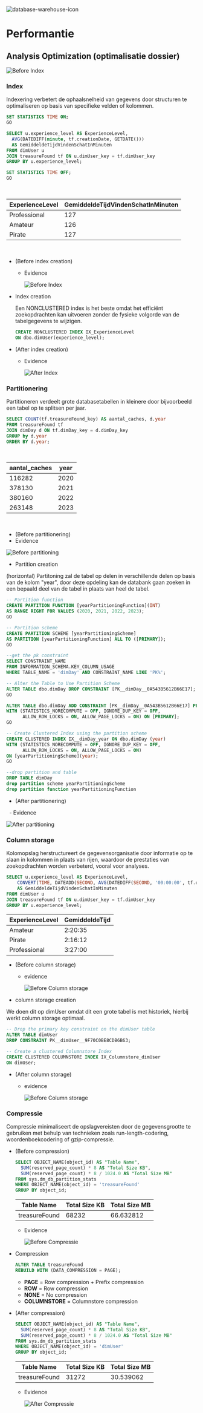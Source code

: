 ![database-warehouse-icon](/images/database-warehouse-icon.png)
# Performantie

## Analysis Optimization (optimalisatie dossier)
![Before Index](/images/info-dwh.png)

### Index
Indexering verbetert de ophaalsnelheid van gegevens door structuren te optimaliseren op basis van specifieke velden of kolommen.

```sql
SET STATISTICS TIME ON;
GO

SELECT u.experience_level AS ExperienceLevel, 
  AVG(DATEDIFF(minute, tf.creationDate, GETDATE())) 
  AS GemiddeldeTijdVindenSchatInMinuten
FROM dimUser u
JOIN treasureFound tf ON u.dimUser_key = tf.dimUser_key
GROUP BY u.experience_level;

SET STATISTICS TIME OFF;
GO
```
<br>

| ExperienceLevel | GemiddeldeTijdVindenSchatInMinuten |
|-----------------|------------------------------------|
| Professional    | 127                                |
| Amateur         | 126                                |
| Pirate          | 127                                |
<br>

- (Before index creation)
  - Evidence

    ![Before Index](/images/before-index.png)

- Index creation

  Een NONCLUSTERED index is het beste omdat het efficiënt 
  zoekopdrachten kan uitvoeren zonder de fysieke volgorde 
  van de tabelgegevens te wijzigen.
  ```sql
  CREATE NONCLUSTERED INDEX IX_ExperienceLevel 
  ON dbo.dimUser(experience_level);
  ```

- (After index creation)
  - Evidence

    ![After Index](/images/after-index.png)


### Partitionering

Partitioneren verdeelt grote databasetabellen in kleinere door bijvoorbeeld een tabel op te splitsen per jaar.

```sql
SELECT COUNT(tf.treasureFound_key) AS aantal_caches, d.year
FROM treasureFound tf
JOIN dimDay d ON tf.dimDay_key = d.dimDay_key
GROUP by d.year
ORDER BY d.year;
```
<br>

| aantal_caches | year |
| ------------- | ---- |
| 116282        | 2020 |
| 378130        | 2021 |
| 380160        | 2022 |
| 263148        | 2023 |
</br>

- (Before partitionering)
 - Evidence

  ![Before partitioning](/images/before-partitioning.png)

- Partition creation

(horizontal) Partitoning zal de tabel op delen in verschillende delen op basis van de kolom "year", door deze opdeling kan de databank gaan zoeken in een bepaald deel van de tabel in plaats van heel de tabel.

```sql
-- Partition function
CREATE PARTITION FUNCTION [yearPartitioningFunction](INT)
AS RANGE RIGHT FOR VALUES (2020, 2021, 2022, 2023);
GO

-- Partition scheme
CREATE PARTITION SCHEME [yearPartitioningScheme] 
AS PARTITION [yearPartitioningFunction] ALL TO ([PRIMARY]);
GO

--get the pk constraint
SELECT CONSTRAINT_NAME
FROM INFORMATION_SCHEMA.KEY_COLUMN_USAGE
WHERE TABLE_NAME = 'dimDay' AND CONSTRAINT_NAME LIKE 'PK%';

-- Alter the Table to Use Partition Scheme
ALTER TABLE dbo.dimDay DROP CONSTRAINT [PK__dimDay__0A543B5612B66E17];
GO

ALTER TABLE dbo.dimDay ADD CONSTRAINT [PK__dimDay__0A543B5612B66E17] PRIMARY KEY NONCLUSTERED (dimDay_key)
WITH (STATISTICS_NORECOMPUTE = OFF, IGNORE_DUP_KEY = OFF, 
      ALLOW_ROW_LOCKS = ON, ALLOW_PAGE_LOCKS = ON) ON [PRIMARY];
GO

-- Create Clustered Index using the partition scheme
CREATE CLUSTERED INDEX IX__dimDay_year ON dbo.dimDay (year)
WITH (STATISTICS_NORECOMPUTE = OFF, IGNORE_DUP_KEY = OFF, 
      ALLOW_ROW_LOCKS = ON, ALLOW_PAGE_LOCKS = ON) 
ON [yearPartitioningScheme](year);
GO

--drop partition and table
DROP TABLE dimDay
drop partition scheme yearPartitioningScheme
drop partition function yearPartitioningFunction
```

- (After partitionering)

  - Evidence

![After partitioning](/images/after-partitioning.png)

### Column storage
Kolomopslag herstructureert de gegevensorganisatie door informatie op te slaan in kolommen in plaats van rijen, waardoor de prestaties van zoekopdrachten worden verbeterd, vooral voor analyses.

```sql
SELECT u.experience_level AS ExperienceLevel, 
    CONVERT(TIME, DATEADD(SECOND, AVG(DATEDIFF(SECOND, '00:00:00', tf.durationQuest)), '00:00:00'), 114)
    AS GemiddeldeTijdVindenSchatInMinuten
FROM dimUser u
JOIN treasureFound tf ON u.dimUser_key = tf.dimUser_key
GROUP BY u.experience_level;
```

| ExperienceLevel | GemiddeldeTijd |
| --------------- | -------------- |
| Amateur         | 2:20:35        |
| Pirate          | 2:16:12        |
| Professional    | 3:27:00        |

- (Before column storage)
  - evidence

    ![Before Column storage](/images/before-columnstorage.png)

- column storage creation

We doen dit op dimUser omdat dit een grote tabel is met historiek, hierbij werkt column storage optimaal.

```sql
-- Drop the primary key constraint on the dimUser table
ALTER TABLE dimUser
DROP CONSTRAINT PK__dimUser__9F70C0BE8CDB6B63;

-- Create a clustered Columnstore Index
CREATE CLUSTERED COLUMNSTORE INDEX IX_Columnstore_dimUser
ON dimUser;
```

- (After column storage)
  - evidence

    ![Before Column storage](/images/after-columnstorage.png)

### Compressie
Compressie minimaliseert de opslagvereisten door de gegevensgrootte te gebruiken met behulp van technieken zoals run-length-codering, woordenboekcodering of gzip-compressie.

- (Before compression)
  ```sql
  SELECT OBJECT_NAME(object_id) AS "Table Name",
    SUM(reserved_page_count) * 8 AS "Total Size KB",
    SUM(reserved_page_count) * 8 / 1024.0 AS "Total Size MB"
  FROM sys.dm_db_partition_stats
  WHERE OBJECT_NAME(object_id) = 'treasureFound'
  GROUP BY object_id;
  ```
  |   Table Name  | Total Size KB | Total Size MB |
  |---------------|---------------|---------------|
  | treasureFound | 68232         | 66.632812     |

  - Evidence

    ![Before Compressie](/images/before-compressie.png)

- Compression
  ```sql
  ALTER TABLE treasureFound
  REBUILD WITH (DATA_COMPRESSION = PAGE);
  ```
  - __PAGE__ = Row compression + Prefix compression
  - __ROW__ = Row compression
  - __NONE__ = No compression
  - __COLUMNSTORE__ = Columnstore compression

- (After compression)
  ```sql
  SELECT OBJECT_NAME(object_id) AS "Table Name",
    SUM(reserved_page_count) * 8 AS "Total Size KB",
    SUM(reserved_page_count) * 8 / 1024.0 AS "Total Size MB"
  FROM sys.dm_db_partition_stats
  WHERE OBJECT_NAME(object_id) = 'dimUser'
  GROUP BY object_id;
  ```
  |   Table Name  | Total Size KB | Total Size MB |
  |---------------|---------------|---------------|
  | treasureFound | 31272         | 30.539062     |

  - Evidence

    ![After Compressie](/images/after-compressie.png)